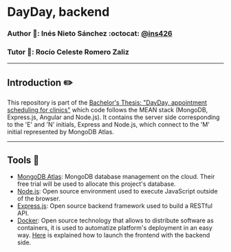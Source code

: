 # DayDay, backend

### Author :bust_in_silhouette:: Inés Nieto Sánchez :octocat: [@ins426](https://github.com/ins426)
### Tutor :bust_in_silhouette:: Rocío Celeste Romero Zaliz
___
## Introduction ✏️
This repository is part of the [Bachelor's Thesis: "DayDay, appointment scheduling for clinics"](https://github.com/ins426/TFG) 
which code follows the MEAN stack (MongoDB, Express.js, Angular and Node.js). It contains the server side corresponding to the 'E' and 'N' initials, Express
and Node.js, which connect to the 'M' initial represented by MongoDB Atlas.
___
## Tools 🧰
- [MongoDB Atlas](https://www.mongodb.com/atlas): MongoDB database management on the cloud. Their free trial
will be used to allocate this project's database.
- [Node.js](https://nodejs.org/en/): Open source environment used to execute JavaScript outside
of the browser.
- [Express.js](https://expressjs.com/): Open source backend framework used to build a RESTful API.
- [Docker](https://www.docker.com/): Open source technology that allows to distribute software as containers, it is used to automatize platform's deployment 
in an easy way. [Here](https://github.com/ins426/TFG/blob/main/README.md#tools-) is explained how to launch the frontend with the backend side.
